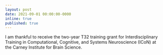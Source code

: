 ```yaml
---
layout: post
date: 2021-09-01 00:00:00-0000
inline: true
published: true
---
```


I am thankful to receive the two-year T32 training grant for Interdisciplinary Training in Computational, Cognitive, and Systems Neuroscience (ICoN) at the Carney Institute for Brain Science.